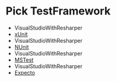 # Pick TestFramework

 * VisualStudioWithResharper
 * [xUnit](result_Win_VisualStudioWithResharper_xUnit.md)
 * VisualStudioWithResharper
 * [NUnit](result_Win_VisualStudioWithResharper_NUnit.md)
 * VisualStudioWithResharper
 * [MSTest](result_Win_VisualStudioWithResharper_MSTest.md)
 * VisualStudioWithResharper
 * [Expecto](result_Win_VisualStudioWithResharper_Expecto.md)

